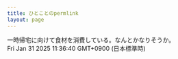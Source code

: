 ```yaml
---
title: ひとことのpermlink
layout: page
---
```

<div class="box" dt="1738291000882">
  一時帰宅に向けて食材を消費している。なんとかなりそうか。
  <div class="content is-small">Fri Jan 31 2025 11:36:40 GMT+0900 (日本標準時)</div>
</div>